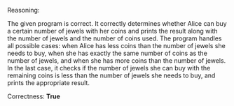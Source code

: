 Reasoning: 

The given program is correct. It correctly determines whether Alice can buy a certain number of jewels with her coins and prints the result along with the number of jewels and the number of coins used. The program handles all possible cases: when Alice has less coins than the number of jewels she needs to buy, when she has exactly the same number of coins as the number of jewels, and when she has more coins than the number of jewels. In the last case, it checks if the number of jewels she can buy with the remaining coins is less than the number of jewels she needs to buy, and prints the appropriate result.

Correctness: **True**